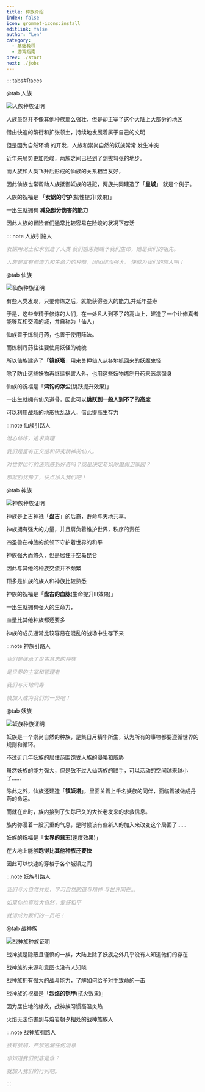 ```yaml
---
title: 种族介绍
index: false
icon: grommet-icons:install
editLink: false
author: "Len"
category:
  - 基础教程
  - 游戏指南
prev: ./start
next: ./jobs
---
```

::: tabs#Races

@tab 人族

![人族种族证明](/assets/panling/certificate/ren.png)

人族虽然并不像其他种族那么强壮，但是却主宰了这个大陆上大部分的地区

借由快速的繁衍和扩张领土，持续地发展着属于自己的文明

但是因为自然环境 的开发，人族和崇尚自然的妖族常常 发生冲突

近年来局势更加险峻，两族之间已经到了剑拔弩张的地步。

而人族和人类飞升后形成的仙族的关系相当友好，

因此仙族也常帮助人族抵御妖族的进犯，两族共同建造了「**皇城**」 就是个例子。

人族的祝福是 「**女娲的守护**(抗性提升Ⅰ效果)」

一出生就拥有 **减免部分伤害的能力**

因此人族的冒险者们通常比较容易在险峻的状况下存活

::: note 人族引路人

<span style="color: #AAAAAA;"><span style="font-style: italic;">女娲用泥土和水创造了人类
</span></span><span style="color: #AAAAAA;"><span style="font-style: italic;">我们感恩她赐予我们生命，她是我们的祖先。
</span></span>

<span style="color: #AAAAAA;"><span style="font-style: italic;">人族是富有创造力和生命力的种族，因团结而强大。
</span></span><span style="color: #AAAAAA;"><span style="font-style: italic;">快成为我们的族人吧！</span></span>





@tab 仙族

![仙族种族证明](/assets/panling/certificate/xian.png)

有些人类发现，只要修炼之后，就能获得强大的能力,并延年益寿

于是，这些专精于修炼的人们，在一处凡人到不了的高山上，建造了一个让修真者能够互相交流的城，并自称为「仙人」

仙族善于炼制丹药，也善于使用阵法。

而炼制丹药往往要使用妖怪的魂魄

所以仙族建造了「**镇妖塔**」用来关押仙人从各地抓回来的妖魔鬼怪

除了防止这些妖物再继续祸害人外，也用这些妖物炼制丹药来医病强身

仙族的祝福是「**鸿钧的浮尘**(跳跃提升效果)」

一出生就拥有仙风道骨，因此可以**跳跃到一般人到不了的高度**

可以利用战场的地形扰乱敌人，借此提高生存力

:::note 仙族引路人

*<span style="color: #AAAAAA;">潜心修炼，追求真理
</span>*

*<span style="color: #AAAAAA;">我们是富有正义感和研究精神的仙人。</span>*

*<span style="color: #AAAAAA;">对世界运行的法则感到好奇吗？或是决定斩妖除魔保卫家园？</span>*

*<span style="color: #AAAAAA;">那就别犹豫了，快点加入我们吧！</span>*

@tab 神族

![神族种族证明](/assets/panling/certificate/shen.png)

神族是上古神衹「**盘古**」的后裔，寿命与天地共享。

神族拥有强大的力量，并且肩负着维护世界，秩序的责任

四圣兽在神族的统领下守护着世界的和平

神族强大而悠久，但是居住于空岛昆仑

因此与其他的种族交流并不频繁

顶多是仙族的族人和神族比较熟悉


神族的祝福是「**盘古的血脉**(生命提升Ⅲ效果)」

一出生就拥有强大的生命力，

血量比其他种族都还要多

神族的成员通常比较容易在混乱的战场中生存下来

:::note 神族引路人

<span style="color: #AAAAAA;"><span style="font-style: italic;">我们是继承了盘古意志的种族
</span></span>

<span style="color: #AAAAAA;"><span style="font-style: italic;">是世界的主宰和管理者
</span></span>

<span style="color: #AAAAAA;"><span style="font-style: italic;">我们与天地同寿
</span></span>

<span style="color: #AAAAAA;"><span style="font-style: italic;">快加入成为我们的一员吧！</span></span>

@tab 妖族

![妖族种族证明](/assets/panling/certificate/yao.png)

妖族是一个崇尚自然的种族，是集日月精华所生，认为所有的事物都要遵循世界的规则和循环。

不过近几年妖族的居住范围饱受人族的侵略和威胁

虽然妖族的能力强大，但是敌不过人仙两族的联手，可以活动的空间越来越小了……

除此之外，仙族还建造「**镇妖塔**」，里面关着上千名妖族的同伴，面临着被做成丹药的命运。

而就在此时，族内接到了失踪已久的大长老发来的求救信息。

族内弥漫着一股沉重的气息，是时候该有些新人的加入来改变这个局面了……

妖族的祝福是「**世界的意志**(速度效果)」

在大地上能够**跑得比其他种族还要快**

因此可以快速的穿梭于各个城镇之间

:::note 妖族引路人

<span style="color: #AAAAAA;"><span style="font-style: italic;">我们与大自然共处，学习自然的道与精神
</span></span><span style="color: #AAAAAA;"><span style="font-style: italic;">与世界同在…
</span></span>

<span style="color: #AAAAAA;"><span style="font-style: italic;">如果你也喜欢大自然，爱好和平
</span></span>

<span style="color: #AAAAAA;"><span style="font-style: italic;">就请成为我们的一员吧！</span></span>



@tab 战神族

![战神族种族证明](/assets/panling/certificate/zhan.png)

战神族是隐蔽且谨慎的一族，大陆上除了妖族之外几乎没有人知道他们的存在

战神族的来源和意图也没有人知晓

战神族拥有强大的战斗能力，了解如何给予对手致命的一击



战神族的祝福是「**烈焰的铠甲**(抗火效果)」

因为居住地的缘故，战神族习惯高温炎热

火焰无法伤害到与熔岩朝夕相处的战神族族人

:::note 战神族引路人

<span style="color: #AAAAAA;"><span style="font-style: italic;">族有族规，严禁透漏任何消息
</span></span>

<span style="color: #AAAAAA;"><span style="font-style: italic;">想知道我们到底是谁？
</span></span>

<span style="color: #AAAAAA;"><span style="font-style: italic;">就加入我们的行列吧。</span></span>

:::



